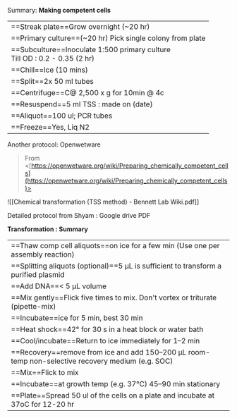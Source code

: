 Summary: **Making competent cells**
 
|   |
|---|
==Streak plate==Grow overnight (~20 hr)|
==Primary culture==(~20 hr) Pick single colony from plate|
==Subculture==Inoculate 1:500 primary culture  <br>Till OD : 0.2 - 0.35 (2 hr)|
==Chill==Ice (10 mins)|
==Split==2x 50 ml tubes|
==Centrifuge==C@ 2,500 x g for 10min @ 4c|
==Resuspend==5 ml TSS : made on (date)|
==Aliquot==100 ul; PCR tubes|
==Freeze==Yes, Liq N2|
   

Another protocol: Openwetware

> From <[https://openwetware.org/wiki/Preparing_chemically_competent_cells](https://openwetware.org/wiki/Preparing_chemically_competent_cells)>  

![[Chemical transformation (TSS method) - Bennett Lab Wiki.pdf]]

Detailed protocol from Shyam : Google drive PDF

**Transformation : Summary**

|   |
|---|
==Thaw comp cell aliquots==on ice for a few min (Use one per assembly reaction)|
==Splitting aliquots (optional)==5 μL is sufficient to transform a purified plasmid|
==Add DNA==< 5 μL volume|
==Mix gently==Flick five times to mix. Don't vortex or triturate (pipette-mix)|
==Incubate==ice for 5 min, best 30 min|
==Heat shock==42° for 30 s in a heat block or water bath|
==Cool/incubate==Return to ice immediately for 1–2 min|
==Recovery==remove from ice and add 150–200 μL room-temp non-selective recovery medium (e.g. SOC)|
==Mix==Flick to mix|
==Incubate==at growth temp (e.g. 37°C) 45–90 min stationary|
==Plate==Spread 50 ul of the cells on a plate and incubate at 37oC for 12-20 hr|